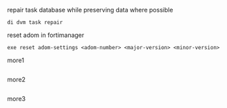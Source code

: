 repair task database while preserving data where possible
```
di dvm task repair
```
reset adom in fortimanager
```
exe reset adom-settings <adom-number> <major-version> <minor-version>
```
more1
```

```
more2
```

```
more3
```

```
